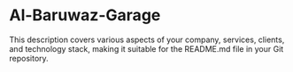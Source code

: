 # Al-Baruwaz-Garage
This description covers various aspects of your company, services, clients, and technology stack, making it suitable for the README.md file in your Git repository.
